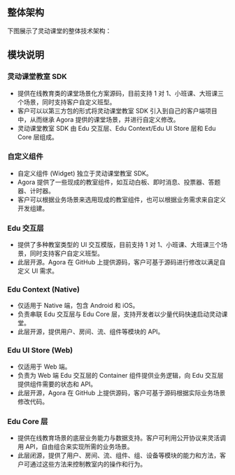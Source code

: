 ## 整体架构

下图展示了灵动课堂的整体技术架构：

## 模块说明

### 灵动课堂教室 SDK

-   提供在线教育类的课堂场景化方案源码，目前支持 1 对 1、小班课、大班课三个场景，同时支持客户自定义班型。
-   客户可以以第三方包的形式将灵动课堂教室 SDK 引入到自己的客户端项目中，从而继承 Agora 提供的课堂场景，并进行自定义修改。
-   灵动课堂教室 SDK 由 Edu 交互层、Edu Context/Edu UI Store 层和 Edu Core 层组成。

### 自定义组件

-   自定义组件 (Widget) 独立于灵动课堂教室 SDK。
-   Agora 提供了一些现成的教室组件，如互动白板、即时消息、投票器、答题器、计时器。
-   客户可以根据业务场景来选用现成的教室组件，也可以根据业务需求来自定义开发组建。

### Edu 交互层

-   提供了多种教室类型的 UI 交互模版，目前支持 1 对 1、小班课、大班课三个场景，同时支持客户自定义班型。
-   此层开源。Agora 在 GitHub 上提供源码，客户可基于源码进行修改以满足自定义 UI 需求。

### Edu Context (Native)

-   仅适用于 Native 端，包含 Android 和 iOS。
-   负责串联 Edu 交互层与 Edu Core 层，支持开发者以少量代码快速启动灵动课堂。
-   此层开源，提供用户、房间、流、组件等模块的 API。

### Edu UI Store (Web)

-   仅适用于 Web 端。
-   负责为 Web 端 Edu 交互层的 Container 组件提供业务逻辑，向 Edu 交互层提供组件需要的状态和 API。
-   此层开源，Agora 在 GitHub 上提供源码，客户可基于源码根据实际业务场景修改代码。

### Edu Core 层

-   提供在线教育场景的底层业务能力与数据支持。客户可利用公开协议来灵活调用 API，自由组合来实现所需的业务场景。
-   此层闭源，提供了用户、房间、流、组件、组、设备等模块的能力和方法，客户可通过这些方法来控制教室内的操作和行为。
